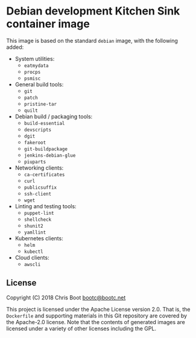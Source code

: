 # Debian development Kitchen Sink container image

This image is based on the standard `debian` image, with the following added:

- System utilities:
  - `eatmydata`
  - `procps`
  - `psmisc`
- General build tools:
  - `git`
  - `patch`
  - `pristine-tar`
  - `quilt`
- Debian build / packaging tools:
  - `build-essential`
  - `devscripts`
  - `dgit`
  - `fakeroot`
  - `git-buildpackage`
  - `jenkins-debian-glue`
  - `piuparts`
- Networking clients:
  - `ca-certificates`
  - `curl`
  - `publicsuffix`
  - `ssh-client`
  - `wget`
- Linting and testing tools:
  - `puppet-lint`
  - `shellcheck`
  - `shunit2`
  - `yamllint`
- Kubernetes clients:
  - `helm`
  - `kubectl`
- Cloud clients:
  - `awscli`

## License

Copyright (C) 2018  Chris Boot <bootc@bootc.net>

This project is licensed under the Apache License version 2.0. That is, the
`Dockerfile` and supporting materials in this Git repository are covered by the
Apache-2.0 license. Note that the contents of generated images are licensed
under a variety of other licenses including the GPL.

